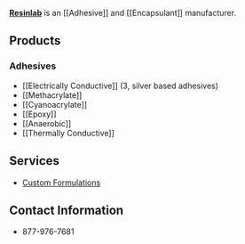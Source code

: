 [**Resinlab**](http://www.resinlab.com/?gclid=COfi-_vAwsgCFVFefgodZtUH9Q) is an [[Adhesive]] and [[Encapsulant]] manufacturer.

## Products
### Adhesives
* [[Electrically Conductive]] (3, silver based adhesives)
* [[Methacrylate]]
* [[Cyanoacrylate]]
* [[Epoxy]]
* [[Anaerobic]]
* [[Thermally Conductive]]


## Services
* [Custom Formulations](http://www.resinlab.com/services/custom-formulations)

## Contact Information
* 877-976-7681